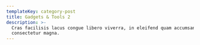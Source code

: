```yaml
---
templateKey: category-post
title: Gadgets & Tools 2
description: >-
  Cras facilisis lacus congue libero viverra, in eleifend quam accumsan. Nunc eu
  consectetur magna.
---
```


